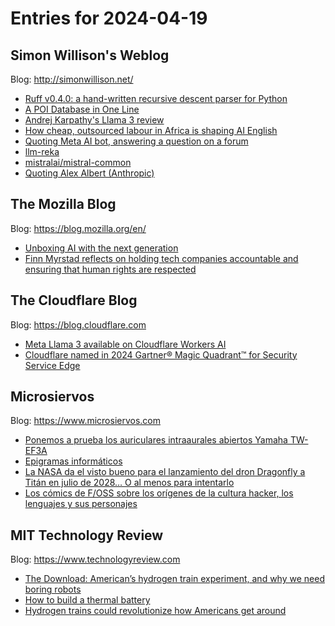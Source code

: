 # Entries for 2024-04-19
## Simon Willison's Weblog 
Blog: http://simonwillison.net/ 

- [Ruff v0.4.0: a hand-written recursive descent parser for Python](https://simonwillison.net/2024/Apr/19/ruff-v040/#atom-everything)
- [A POI Database in One Line](https://simonwillison.net/2024/Apr/19/a-poi-database-in-one-line/#atom-everything)
- [Andrej Karpathy's Llama 3 review](https://simonwillison.net/2024/Apr/18/andrej-karpathys-llama-3-review/#atom-everything)
- [How cheap, outsourced labour in Africa is shaping AI English](https://simonwillison.net/2024/Apr/18/delve/#atom-everything)
- [Quoting Meta AI bot, answering a question on a forum](https://simonwillison.net/2024/Apr/18/meta-ai-bot/#atom-everything)
- [llm-reka](https://simonwillison.net/2024/Apr/18/llm-reka/#atom-everything)
- [mistralai/mistral-common](https://simonwillison.net/2024/Apr/18/mistral-common/#atom-everything)
- [Quoting Alex Albert (Anthropic)](https://simonwillison.net/2024/Apr/18/alex-albert/#atom-everything)
## The Mozilla Blog 
Blog: https://blog.mozilla.org/en/ 

- [Unboxing AI with the next generation](https://blog.mozilla.org/en/mozilla/ai/ai-tactical-tech-mozilla/)
- [Finn Myrstad reflects on holding tech companies accountable and ensuring that human rights are respected](https://blog.mozilla.org/en/internet-culture/finn-myrstad-rise25-mozilla-norwegian-consumer-council/)
##  The Cloudflare Blog  
Blog: https://blog.cloudflare.com 

- [Meta Llama 3 available on Cloudflare Workers AI](https://blog.cloudflare.com/meta-llama-3-available-on-cloudflare-workers-ai)
- [Cloudflare named in 2024 Gartner® Magic Quadrant™ for Security Service Edge](https://blog.cloudflare.com/cloudflare-sse-gartner-magic-quadrant-2024)
## Microsiervos 
Blog: https://www.microsiervos.com 

- [Ponemos a prueba los auriculares intraaurales abiertos Yamaha TW-EF3A](https://www.microsiervos.com/archivo/gadgets/prueba-auriculares-abiertos-yamaha-tw-ef3a.html)
- [Epigramas informáticos](https://www.microsiervos.com/archivo/humor/epigramas-informaticos.html)
- [La NASA da el visto bueno para el lanzamiento del dron Dragonfly a Titán en julio de 2028… O al menos para intentarlo](https://www.microsiervos.com/archivo/espacio/la-nasa-da-el-visto-bueno-para-el-lanzamiento-del-dron-dragonfly-a-titan-en-julio-de-2028-o-al-menos-para-intentarlo.html)
- [Los cómics de F/OSS sobre los orígenes de la cultura hacker, los lenguajes y sus personajes](https://www.microsiervos.com/archivo/ordenadores/comics-foss-cultura-hacker-lenguajes-personajes.html)
## MIT Technology Review 
Blog: https://www.technologyreview.com 

- [The Download: American’s hydrogen train experiment, and why we need boring robots](https://www.technologyreview.com/2024/04/18/1091490/the-download-americans-hydrogen-train-experiment-and-why-we-need-boring-robots/)
- [How to build a thermal battery](https://www.technologyreview.com/2024/04/18/1091481/how-to-build-a-thermal-battery/)
- [Hydrogen trains could revolutionize how Americans get around](https://www.technologyreview.com/2024/04/18/1090866/hydrogen-trains-america-decarbonizing-transportation/)